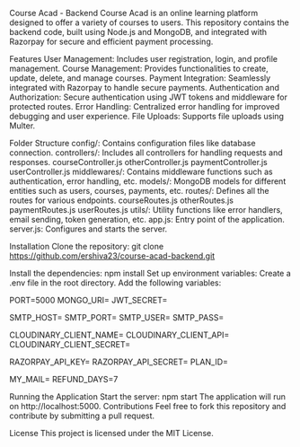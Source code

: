 Course Acad - Backend
Course Acad is an online learning platform designed to offer a variety of courses to users. This repository contains the backend code, built using Node.js and MongoDB, and integrated with Razorpay for secure and efficient payment processing.

Features
User Management: Includes user registration, login, and profile management.
Course Management: Provides functionalities to create, update, delete, and manage courses.
Payment Integration: Seamlessly integrated with Razorpay to handle secure payments.
Authentication and Authorization: Secure authentication using JWT tokens and middleware for protected routes.
Error Handling: Centralized error handling for improved debugging and user experience.
File Uploads: Supports file uploads using Multer.

Folder Structure
config/: Contains configuration files like database connection.
controllers/: Includes all controllers for handling requests and responses.
courseController.js
otherController.js
paymentController.js
userController.js
middlewares/: Contains middleware functions such as authentication, error handling, etc.
models/: MongoDB models for different entities such as users, courses, payments, etc.
routes/: Defines all the routes for various endpoints.
courseRoutes.js
otherRoutes.js
paymentRoutes.js
userRoutes.js
utils/: Utility functions like error handlers, email sending, token generation, etc.
app.js: Entry point of the application.
server.js: Configures and starts the server.

Installation
Clone the repository:
git clone https://github.com/ershiva23/course-acad-backend.git

Install the dependencies:
npm install
Set up environment variables:
Create a .env file in the root directory.
Add the following variables:

PORT=5000
MONGO_URI=<Your MongoDB URI>
JWT_SECRET=<Your JWT Secret>

SMTP_HOST=<Your SMTP Host>
SMTP_PORT=<Your SMTP Port>
SMTP_USER=<Your SMTP User>
SMTP_PASS=<Your SMTP Password>

CLOUDINARY_CLIENT_NAME=<Your Cloudinary Client Name>
CLOUDINARY_CLIENT_API=<Your Cloudinary API Key>
CLOUDINARY_CLIENT_SECRET=<Your Cloudinary Secret Key>

RAZORPAY_API_KEY=<Your Razorpay API Key>
RAZORPAY_API_SECRET=<Your Razorpay Secret Key>
PLAN_ID=<Your Plan ID>

MY_MAIL=<Your Email Address>
REFUND_DAYS=7


Running the Application
Start the server:
npm start
The application will run on http://localhost:5000.
Contributions
Feel free to fork this repository and contribute by submitting a pull request.

License
This project is licensed under the MIT License.
